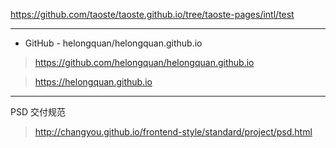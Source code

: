 https://github.com/taoste/taoste.github.io/tree/taoste-pages/intl/test

-----------------------------------------------------------------

- GitHub - helongquan/helongquan.github.io

> https://github.com/helongquan/helongquan.github.io

> https://helongquan.github.io

-----------------------------------------------------------------

PSD 交付规范 
> http://changyou.github.io/frontend-style/standard/project/psd.html
